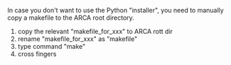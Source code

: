 In case you don't want to use the Python "installer", you need to manually copy 
a makefile to the ARCA root directory. 

1) copy the relevant "makefile_for_xxx" to ARCA rott dir
2) rename "makefile_for_xxx" as "makefile"
3) type command "make"
4) cross fingers
